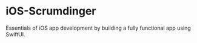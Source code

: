 # iOS-Scrumdinger
Essentials of iOS app development by building a fully functional app using SwiftUI.
